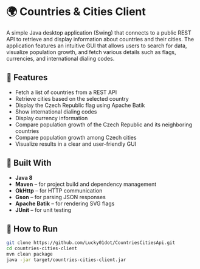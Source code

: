 # 🌍 Countries & Cities Client

A simple Java desktop application (Swing) that connects to a public REST API to retrieve and display information about countries and their cities. The application features an intuitive GUI that allows users to search for data, visualize population growth, and fetch various details such as flags, currencies, and international dialing codes.

## 🔧 Features

- Fetch a list of countries from a REST API
- Retrieve cities based on the selected country
- Display the Czech Republic flag using Apache Batik
- Show international dialing codes
- Display currency information
- Compare population growth of the Czech Republic and its neighboring countries
- Compare population growth among Czech cities
- Visualize results in a clear and user-friendly GUI

## 🧱 Built With

- **Java 8**
- **Maven** – for project build and dependency management
- **OkHttp** – for HTTP communication
- **Gson** – for parsing JSON responses
- **Apache Batik** – for rendering SVG flags
- **JUnit** – for unit testing

## 🚀 How to Run

```bash
git clone https://github.com/Lucky01dot/CountriesCitiesApi.git
cd countries-cities-client
mvn clean package
java -jar target/countries-cities-client.jar
